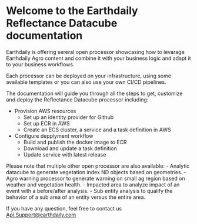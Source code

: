 
# Welcome to the Earthdaily Reflectance Datacube documentation

Earthdaily is offering sereral open processor showcasing how to levarage Earthdaily Agro content and combine it with your business logic and adapt it to your business workflows.

Each processor can be deployed on your infrastructure, using some available templates  or you can also use your own CI/CD pipelines.

The documentation will guide you through all the steps to get, customize and deploy the Reflectance Datacube processor including:

 - Provision AWS resources
    - Set up an identity provider for Github
    - Set up ECR in AWS
    - Create an ECS cluster, a service and a task definition in AWS
 - Configure depplyment workflow
    - Build and publish the docker image to ECR
    - Download and update a task definition
    - Update service with latest release

Please note that multiple other open processor are also available:
    - Analytic datacube to generate vegetation index ND objects based on geometries.
    - Agro warning processor to generate warning on small ag region based on weather and vegetation health.
    - Impacted area to analyze impact of an event with a before/after analysis.
    - Sub entity analysis to qualify the behavior of a sub area of an entity versus the entire area.
    
If you have any question, feel free to contact us Api.Support@earthdaily.com 
